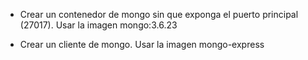 - Crear un contenedor de mongo sin que exponga el puerto principal (27017). Usar la imagen mongo:3.6.23

- Crear un cliente de mongo. Usar la imagen mongo-express
